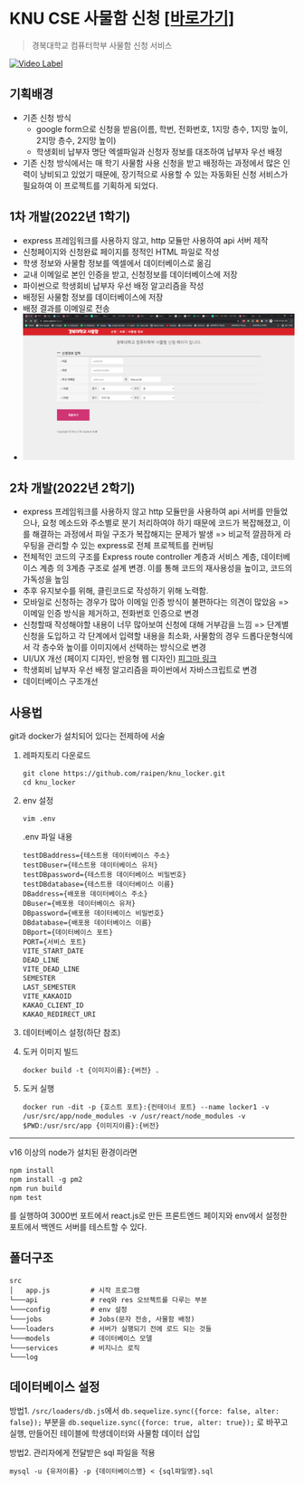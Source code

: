 # KNU CSE 사물함 신청 [\[바로가기\]](https://raipen.gabia.io)

> 경북대학교 컴퓨터학부 사물함 신청 서비스

[![Video Label](http://img.youtube.com/vi/X62gA5kJoic/0.jpg)](https://youtu.be/X62gA5kJoic)

## 기획배경

* 기존 신청 방식
  * google form으로 신청을 받음(이름, 학번, 전화번호, 1지망 층수, 1지망 높이, 2지망 층수, 2지망 높이)
  * 학생회비 납부자 명단 엑셀파일과 신청자 정보를 대조하여 납부자 우선 배정
* 기존 신청 방식에서는 매 학기 사물함 사용 신청을 받고 배정하는 과정에서 많은 인력이 낭비되고 있었기 때문에, 장기적으로 사용할 수 있는 자동화된 신청 서비스가 필요하여 이 프로젝트를 기획하게 되었다.

## 1차 개발(2022년 1학기)

* express 프레임워크를 사용하지 않고, http 모듈만 사용하여 api 서버 제작
* 신청페이지와 신청완료 페이지를 정적인 HTML 파일로 작성
* 학생 정보와 사물함 정보를 엑셀에서 데이터베이스로 옮김
* 교내 이메일로 본인 인증을 받고, 신청정보를 데이터베이스에 저장
* 파이썬으로 학생회비 납부자 우선 배정 알고리즘을 작성
* 배정된 사물함 정보를 데이터베이스에 저장
* 배정 결과를 이메일로 전송
* ![2022_1](2022_1.png)

## 2차 개발(2022년 2학기)

* express 프레임워크를 사용하지 않고 http 모듈만을 사용하여 api 서버를 만들었으나, 요청 메소드와 주소별로 분기 처리하여야 하기 때문에 코드가 복잡해졌고, 이를 해결하는 과정에서 파일 구조가 복잡해지는 문제가 발생 => 비교적 깔끔하게 라우팅을 관리할 수 있는 express로 전체 프로젝트를 컨버팅
* 전체적인 코드의 구조를 Express route controller 계층과 서비스 계층, 데이터베이스 계층 의 3계층 구조로 설계 변경. 이를 통해 코드의 재사용성을 높이고, 코드의 가독성을 높임
* 추후 유지보수를 위해, 클린코드로 작성하기 위해 노력함.
* 모바일로 신청하는 경우가 많아 이메일 인증 방식이 불편하다는 의견이 많았음 => 이메일 인증 방식을 제거하고, 전화번호 인증으로 변경
* 신청할때 작성해야할 내용이 너무 많아보여 신청에 대해 거부감을 느낌 => 단계별 신청을 도입하고 각 단계에서 입력할 내용을 최소화, 사물함의 경우 드롭다운형식에서 각 층수와 높이를 이미지에서 선택하는 방식으로 변경
* UI/UX 개선 (페이지 디자인, 반응형 웹 디자인) [피그마 링크](https://www.figma.com/file/2jbfsj8DZZ6FlOyOk5XIct/Untitled?node-id=0%3A1)
* 학생회비 납부자 우선 배정 알고리즘을 파이썬에서 자바스크립트로 변경
* 데이터베이스 구조개선



## 사용법

git과 docker가 설치되어 있다는 전제하에 서술

1. 레파지토리 다운로드

   ```shell
   git clone https://github.com/raipen/knu_locker.git
   cd knu_locker
   ```

2. env 설정

   ```shell
   vim .env
   ```

   .env 파일 내용

   ```env
   testDBaddress={테스트용 데이터베이스 주소}
   testDBuser={테스트용 데이터베이스 유저}
   testDBpassword={테스트용 데이터베이스 비밀번호}
   testDBdatabase={테스트용 데이터베이스 이름}
   DBaddress={배포용 데이터베이스 주소}
   DBuser={배포용 데이터베이스 유저}
   DBpassword={배포용 데이터베이스 비밀번호}
   DBdatabase={배포용 데이터베이스 이름}
   DBport={데이터베이스 포트}
   PORT={서비스 포트}
   VITE_START_DATE
   DEAD_LINE
   VITE_DEAD_LINE
   SEMESTER
   LAST_SEMESTER
   VITE_KAKAOID
   KAKAO_CLIENT_ID
   KAKAO_REDIRECT_URI
   ```

3. 데이터베이스 설정(하단 참조)

4. 도커 이미지 빌드

   ```shell
   docker build -t {이미지이름}:{버전} .
   ```

5. 도커 실행

   ```shell
   docker run -dit -p {호스트 포트}:{컨테이너 포트} --name locker1 -v /usr/src/app/node_modules -v /usr/react/node_modules -v $PWD:/usr/src/app {이미지이름}:{버전}
   ```

<hr/>

v16 이상의 node가 설치된 환경이라면

```shell
npm install
npm install -g pm2
npm run build
npm test
```

를 실행하여 3000번 포트에서 react.js로 만든 프론트엔드 페이지와 env에서 설정한 포트에서 백엔드 서버를 테스트할 수 있다.

## 폴더구조

```null
src
│   app.js          # 시작 프로그램
└───api             # req와 res 오브젝트를 다루는 부분
└───config          # env 설정
└───jobs            # Jobs(문자 전송, 사물함 배정)
└───loaders         # 서버가 실행되기 전에 로드 되는 것들
└───models          # 데이터베이스 모델
└───services		# 비지니스 로직
└───log
```



## 데이터베이스 설정

방법1. ```/src/loaders/db.js```에서 ```db.sequelize.sync({force: false, alter: false});``` 부분을 ```db.sequelize.sync({force: true, alter: true});``` 로 바꾸고 실행, 만들어진 테이블에 학생데이터와 사물함 데이터 삽입

방법2. 관리자에게 전달받은 sql 파일을 적용

```shell
mysql -u {유저이름} -p {데이터베이스명} < {sql파일명}.sql
```

